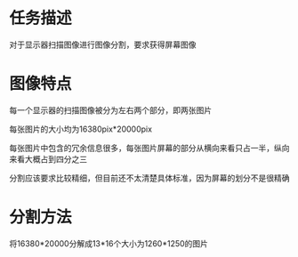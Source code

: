 # 任务描述

对于显示器扫描图像进行图像分割，要求获得屏幕图像

# 图像特点

每一个显示器的扫描图像被分为左右两个部分，即两张图片

每张图片的大小均为16380pix*20000pix

每张图片中包含的冗余信息很多，每张图片屏幕的部分从横向来看只占一半，纵向来看大概占到四分之三

分割应该要求比较精细，但目前还不太清楚具体标准，因为屏幕的划分不是很精确

# 分割方法

将16380*20000分解成13\*16个大小为1260\*1250的图片
